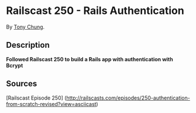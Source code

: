 # Railscast 250 - Rails Authentication

By [Tony Chung](http://www.github.com/tonycchung).

## Description

**Followed Railscast 250 to build a Rails app with authentication with Bcrypt**


## Sources

[Railscast Episode 250] (http://railscasts.com/episodes/250-authentication-from-scratch-revised?view=asciicast)

